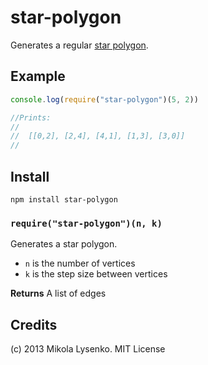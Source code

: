 star-polygon
============
Generates a regular [star polygon](http://en.wikipedia.org/wiki/Star_polygon).  

## Example

```javascript
console.log(require("star-polygon")(5, 2))

//Prints:
//
//  [[0,2], [2,4], [4,1], [1,3], [3,0]]
//
```

## Install

    npm install star-polygon

### `require("star-polygon")(n, k)`
Generates a star polygon.

* `n` is the number of vertices
* `k` is the step size between vertices

**Returns** A list of edges

## Credits
(c) 2013 Mikola Lysenko. MIT License